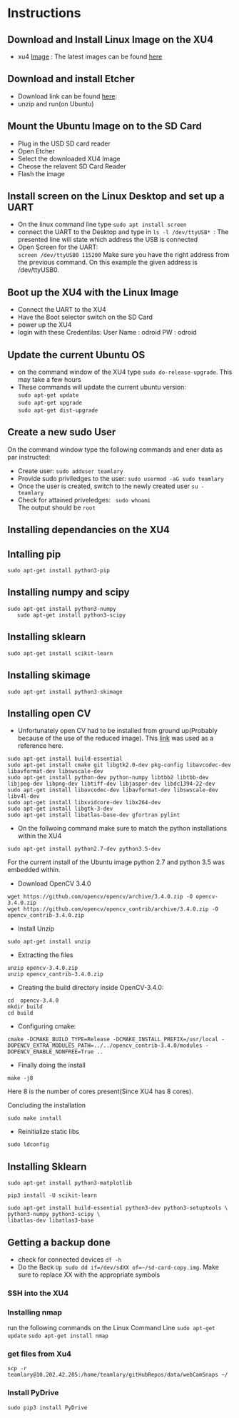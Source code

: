 # Instructions

## Download and Install Linux Image on the XU4 
 - xu4 [Image](https://odroid.in/ubuntu_16.04lts/ubuntu-16.04.3-4.14-mate-odroid-xu4-20171212.img.xz) :
 The latest images can be found [here](https://wiki.odroid.com/odroid-xu4/os_images/linux/ubuntu/ubuntu)

## Download and install Etcher 
 - Download link can be found [here](https://www.balena.io/etcher/):
 - unzip and run(on Ubuntu)
 
## Mount the Ubuntu Image on to the SD Card 
 - Plug in the USD SD card reader 
 - Open Etcher 
 - Select the downloaded XU4 Image 
 - Cheose the relavent SD Card Reader 
 - Flash the image

## Install screen on the Linux Desktop and set up a UART 
 - On the linux command line type `sudo apt install screen`
 - connect the UART to the Desktop and type in `ls -l /dev/ttyUSB* `: 
 The presented line will state which address the USB is connected 
 - Open Screen for the UART:  
    `screen /dev/ttyUSB0 115200` Make sure you have the right address from the previous command. On this example the given address is /dev/ttyUSB0. 

## Boot up the XU4 with the Linux Image 
- Connect the UART to the XU4
- Have the Boot selector switch on the SD Card 
- power up the XU4 
- login with these Credentilas:
User Name : odroid
PW  : odroid 

## Update the current Ubuntu OS 
 - on the command window of the XU4 type `sudo do-release-upgrade`. This may take a few hours
 - These commands will update the current ubuntu version: </br>
 ```sudo apt-get update``` </br>
 ```sudo apt-get upgrade``` </br>
```sudo apt-get dist-upgrade``` </br>

## Create a new sudo User 
On the command window type the following commands and ener data as par instructed:
- Create user:
`sudo adduser teamlary` </br> 
- Provide sudo priviledges to the user: 
`sudo usermod -aG sudo teamlary`</br>
- Once the user is created, switch to the newly created user
`su - teamlary`
- Check for attained priveledges:
` sudo whoami`</br>
The output should be `root`

## Installing dependancies on the XU4 

## Intalling pip 
```
sudo apt-get install python3-pip
```

##  Installing numpy and scipy 
```
sudo apt-get install python3-numpy 
   sudo apt-get install python3-scipy 
```
## Installing sklearn 
```
sudo apt-get install scikit-learn 
```

## Installing skimage 
```
sudo apt-get install python3-skimage
```

## Installing open CV 

- Unfortunately open CV had to be installed from ground up(Probably because of the use of the reduced image).
This [link](http://www.python36.com/how-to-install-opencv340-on-ubuntu1604/) was used as a reference here. 
```
sudo apt-get install build-essential 
sudo apt-get install cmake git libgtk2.0-dev pkg-config libavcodec-dev libavformat-dev libswscale-dev
sudo apt-get install python-dev python-numpy libtbb2 libtbb-dev libjpeg-dev libpng-dev libtiff-dev libjasper-dev libdc1394-22-dev
sudo apt-get install libavcodec-dev libavformat-dev libswscale-dev libv4l-dev
sudo apt-get install libxvidcore-dev libx264-dev
sudo apt-get install libgtk-3-dev
sudo apt-get install libatlas-base-dev gfortran pylint
```

- On the follwoing command make sure to match the python installations within the XU4 
```
sudo apt-get install python2.7-dev python3.5-dev
```
For the current install of the Ubuntu image python 2.7 and python 3.5 was embedded within.

- Download OpenCV 3.4.0  
```
wget https://github.com/opencv/opencv/archive/3.4.0.zip -O opencv-3.4.0.zip
wget https://github.com/opencv/opencv_contrib/archive/3.4.0.zip -O opencv_contrib-3.4.0.zip
```
- Install Unzip 
```
sudo apt-get install unzip
```
- Extracting the files 
```
unzip opencv-3.4.0.zip
unzip opencv_contrib-3.4.0.zip
```
- Creating the build directory inside OpenCV-3.4.0:
```
cd  opencv-3.4.0
mkdir build
cd build
```

- Configuring cmake:
```
cmake -DCMAKE_BUILD_TYPE=Release -DCMAKE_INSTALL_PREFIX=/usr/local -DOPENCV_EXTRA_MODULES_PATH=../../opencv_contrib-3.4.0/modules -DOPENCV_ENABLE_NONFREE=True ..
```
- Finally doing the install 
```
make -j8
```
Here 8 is the number of cores present(Since XU4 has 8 cores).  

Concluding the installation
```
sudo make install
```
- Reinitialize static libs 
```
sudo ldconfig
```

## Installing Sklearn

```
sudo apt-get install python3-matplotlib
```

```
pip3 install -U scikit-learn
```

```
sudo apt-get install build-essential python3-dev python3-setuptools \
python3-numpy python3-scipy \
libatlas-dev libatlas3-base 
```

## Getting a backup done 

- check for connected devices ``df -h`` 
- Do the Back `Up sudo dd if=/dev/sdXX of=~/sd-card-copy.img`. Make sure to replace XX with the appropriate symbols

  
### SSH into the XU4 

### Installing nmap
run the following commands on the Linux Command Line
`sudo apt-get update`
`sudo apt-get install nmap` 

### get files from Xu4 
`scp -r teamlary@10.202.42.205:/home/teamlary/gitHubRepos/data/webCamSnaps ~/`

### Install PyDrive 
`sudo pip3 install PyDrive`

 
 
 
 
 
 
 
 
 
 
